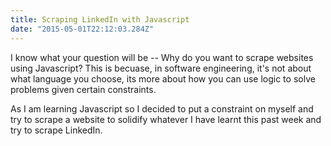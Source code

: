 ```yaml
---
title: Scraping LinkedIn with Javascript
date: "2015-05-01T22:12:03.284Z"
---
```

I know what your question will be -- Why do you want to scrape websites using Javascript? This is becuase, in software engineering, it's not about what language you choose, its more about how you can use logic to solve problems given certain constraints.

As I am learning Javascript so I decided to put a constraint on myself and try to scrape a website to solidify whatever I have learnt this past week and try to scrape LinkedIn.









